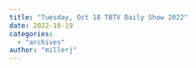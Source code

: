 ```yaml
---
title: "Tuesday, Oct 18 TBTV Daily Show 2022"
date: 2022-10-19
categories: 
  - "archives"
author: "millerj"
---
```



